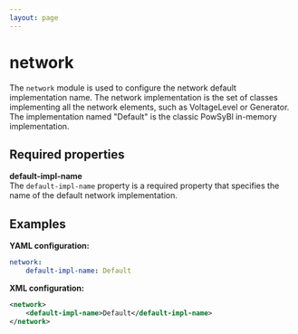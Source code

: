 ```yaml
---
layout: page
---
```


# network
The `network` module is used to configure the network default implementation name. The network implementation is the set of classes implementing all the network elements, such as VoltageLevel or Generator. The implementation named "Default" is the classic PowSyBl in-memory implementation.

## Required properties

**default-impl-name**  
The `default-impl-name` property is a required property that specifies the name of the default network implementation.

## Examples

**YAML configuration:**
```yaml
network:
    default-impl-name: Default
```

**XML configuration:**
```xml
<network>
    <default-impl-name>Default</default-impl-name>
</network>
```
